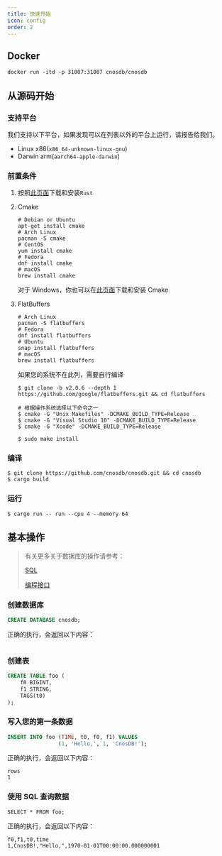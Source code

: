 ```yaml
---
title: 快速开始
icon: config
order: 2
---
```


## Docker

```shell
docker run -itd -p 31007:31007 cnosdb/cnosdb
```

## **从源码开始**

### **支持平台**

我们支持以下平台，如果发现可以在列表以外的平台上运行，请报告给我们。

- Linux x86(`x86_64-unknown-linux-gnu`)
- Darwin arm(`aarch64-apple-darwin`)

### **前置条件**

1. 按照[此页面](https://www.rust-lang.org/learn/get-started)下载和安装`Rust`
2. Cmake
   ```shell
   # Debian or Ubuntu
   apt-get install cmake
   # Arch Linux
   pacman -S cmake
   # CentOS
   yum install cmake
   # Fedora
   dnf install cmake
   # macOS
   brew install cmake
   ```
   对于 Windows，你也可以在[此页面](https://cmake.org/download/)下载和安装 Cmake
3. FlatBuffers

   ```shell
   # Arch Linux
   pacman -S flatbuffers
   # Fedora
   dnf install flatbuffers
   # Ubuntu
   snap install flatbuffers
   # macOS
   brew install flatbuffers
   ```

   如果您的系统不在此列，需要自行编译

   ```shell
   $ git clone -b v2.0.6 --depth 1 https://github.com/google/flatbuffers.git && cd flatbuffers

   # 根据操作系统选择以下命令之一
   $ cmake -G "Unix Makefiles" -DCMAKE_BUILD_TYPE=Release
   $ cmake -G "Visual Studio 10" -DCMAKE_BUILD_TYPE=Release
   $ cmake -G "Xcode" -DCMAKE_BUILD_TYPE=Release

   $ sudo make install
   ```

### **编译**

```shell
$ git clone https://github.com/cnosdb/cnosdb.git && cd cnosdb
$ cargo build
```

### **运行**

```shell
$ cargo run -- run --cpu 4 --memory 64
```

## 基本操作

> 有关更多关于数据库的操作请参考：
>
> [SQL](reference/sql.md)
>
> [编程接口](reference/api.md)

### 创建数据库

```sql
CREATE DATABASE cnosdb;
```

正确的执行，会返回以下内容：
```

```
### 创建表
```sql
CREATE TABLE foo (
    f0 BIGINT,
    f1 STRING,
    TAGS(t0)
);
```

### 写入您的第一条数据
```sql
INSERT INTO foo (TIME, t0, f0, f1) VALUES 
                (1, 'Hello,', 1, 'CnosDB!');
```

正确的执行，会返回以下内容：
```
rows
1
```

### 使用 SQL 查询数据

```
SELECT * FROM foo;
```

正确的执行，会返回以下内容：

```
f0,f1,t0,time
1,CnosDB!,"Hello,",1970-01-01T00:00:00.000000001
```
